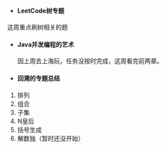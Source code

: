 - #### LeetCode树专题
这周重点刷树相关的题
- #### Java并发编程的艺术
  因上周去上海玩，任务没按时完成，这周看完前两章。
- #### 回溯的专题总结
1. 排列
2. 组合
3. 子集
4. N皇后
5. 括号生成
6. 解数独（暂时还没开始）